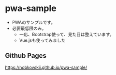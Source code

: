 # pwa-sample

* PWAのサンプルです。
* 必要最低限のみ。
  * 一応、Bootstrap使って、見た目は整えています。
  * Vue.jsも使ってみました

## Github Pages
https://nobkovskii.github.io/pwa-sample/
